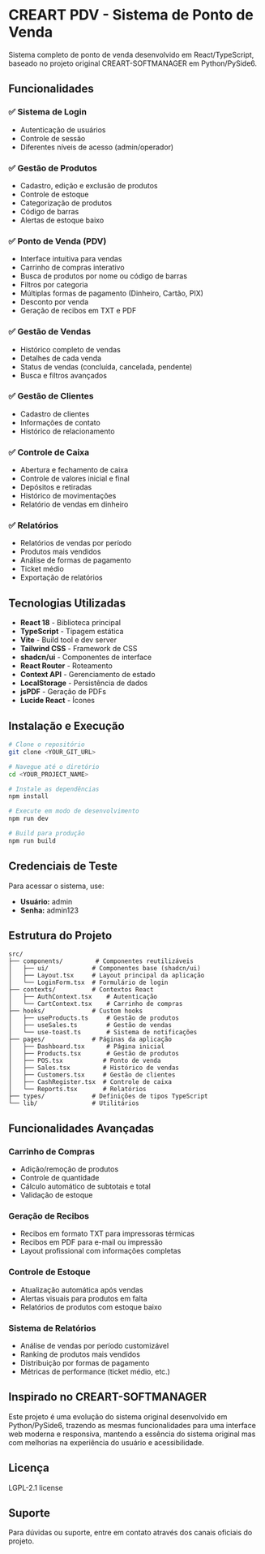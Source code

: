 # CREART PDV - Sistema de Ponto de Venda

Sistema completo de ponto de venda desenvolvido em React/TypeScript, baseado no projeto original CREART-SOFTMANAGER em Python/PySide6.

## Funcionalidades

### ✅ Sistema de Login
- Autenticação de usuários
- Controle de sessão
- Diferentes níveis de acesso (admin/operador)

### ✅ Gestão de Produtos
- Cadastro, edição e exclusão de produtos
- Controle de estoque
- Categorização de produtos
- Código de barras
- Alertas de estoque baixo

### ✅ Ponto de Venda (PDV)
- Interface intuitiva para vendas
- Carrinho de compras interativo
- Busca de produtos por nome ou código de barras
- Filtros por categoria
- Múltiplas formas de pagamento (Dinheiro, Cartão, PIX)
- Desconto por venda
- Geração de recibos em TXT e PDF

### ✅ Gestão de Vendas
- Histórico completo de vendas
- Detalhes de cada venda
- Status de vendas (concluída, cancelada, pendente)
- Busca e filtros avançados

### ✅ Gestão de Clientes
- Cadastro de clientes
- Informações de contato
- Histórico de relacionamento

### ✅ Controle de Caixa
- Abertura e fechamento de caixa
- Controle de valores inicial e final
- Depósitos e retiradas
- Histórico de movimentações
- Relatório de vendas em dinheiro

### ✅ Relatórios
- Relatórios de vendas por período
- Produtos mais vendidos
- Análise de formas de pagamento
- Ticket médio
- Exportação de relatórios

## Tecnologias Utilizadas

- **React 18** - Biblioteca principal
- **TypeScript** - Tipagem estática
- **Vite** - Build tool e dev server
- **Tailwind CSS** - Framework de CSS
- **shadcn/ui** - Componentes de interface
- **React Router** - Roteamento
- **Context API** - Gerenciamento de estado
- **LocalStorage** - Persistência de dados
- **jsPDF** - Geração de PDFs
- **Lucide React** - Ícones

## Instalação e Execução

```bash
# Clone o repositório
git clone <YOUR_GIT_URL>

# Navegue até o diretório
cd <YOUR_PROJECT_NAME>

# Instale as dependências
npm install

# Execute em modo de desenvolvimento
npm run dev

# Build para produção
npm run build
```

## Credenciais de Teste

Para acessar o sistema, use:
- **Usuário:** admin
- **Senha:** admin123

## Estrutura do Projeto

```
src/
├── components/         # Componentes reutilizáveis
│   ├── ui/            # Componentes base (shadcn/ui)
│   ├── Layout.tsx     # Layout principal da aplicação
│   └── LoginForm.tsx  # Formulário de login
├── contexts/          # Contextos React
│   ├── AuthContext.tsx    # Autenticação
│   └── CartContext.tsx    # Carrinho de compras
├── hooks/             # Custom hooks
│   ├── useProducts.ts     # Gestão de produtos
│   ├── useSales.ts        # Gestão de vendas
│   └── use-toast.ts       # Sistema de notificações
├── pages/             # Páginas da aplicação
│   ├── Dashboard.tsx      # Página inicial
│   ├── Products.tsx       # Gestão de produtos
│   ├── POS.tsx           # Ponto de venda
│   ├── Sales.tsx         # Histórico de vendas
│   ├── Customers.tsx     # Gestão de clientes
│   ├── CashRegister.tsx  # Controle de caixa
│   └── Reports.tsx       # Relatórios
├── types/             # Definições de tipos TypeScript
└── lib/               # Utilitários
```

## Funcionalidades Avançadas

### Carrinho de Compras
- Adição/remoção de produtos
- Controle de quantidade
- Cálculo automático de subtotais e total
- Validação de estoque

### Geração de Recibos
- Recibos em formato TXT para impressoras térmicas
- Recibos em PDF para e-mail ou impressão
- Layout profissional com informações completas

### Controle de Estoque
- Atualização automática após vendas
- Alertas visuais para produtos em falta
- Relatórios de produtos com estoque baixo

### Sistema de Relatórios
- Análise de vendas por período customizável
- Ranking de produtos mais vendidos
- Distribuição por formas de pagamento
- Métricas de performance (ticket médio, etc.)

## Inspirado no CREART-SOFTMANAGER

Este projeto é uma evolução do sistema original desenvolvido em Python/PySide6, trazendo as mesmas funcionalidades para uma interface web moderna e responsiva, mantendo a essência do sistema original mas com melhorias na experiência do usuário e acessibilidade.

## Licença

LGPL-2.1 license

## Suporte

Para dúvidas ou suporte, entre em contato através dos canais oficiais do projeto.